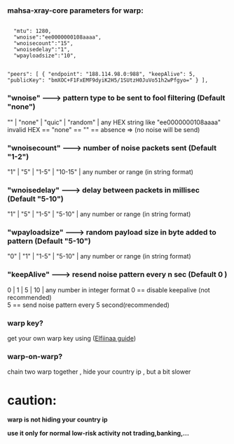 ### mahsa-xray-core parameters for warp:
<code>
  "mtu": 1280,    
  "wnoise":"ee0000000108aaaa",
  "wnoisecount":"15",
  "wnoisedelay":"1",
  "wpayloadsize":"10",

  "peers": [
    {
      "endpoint": "188.114.98.0:988",
      "keepAlive":  5,
      "publicKey": "bmXOC+F1FxEMF9dyiK2H5/1SUtzH0JuVo51h2wPfgyo="
    }
  ],
</code>

### "wnoise"   --->   pattern type to be sent to fool filtering (Default "none")
"" | "none" | "quic" | "random" | any HEX string like "ee0000000108aaaa"<br>
invalid HEX == "none" == "" == absence => (no noise will be send)
### "wnoisecount"   --->   number of noise packets sent (Default "1-2")
"1" | "5" | "1-5" | "10-15" | any number or range (in string format)
### "wnoisedelay"   --->   delay between packets in millisec (Default "5-10")
"1" | "5" | "1-5" | "5-10" | any number or range (in string format)
### "wpayloadsize"   --->   random payload size in byte added to pattern (Default "5-10")
"0" | "1" | "1-5" | "5-10" | any number or range (in string format)
### "keepAlive"   --->   resend noise pattern every n sec (Default 0 )
0 | 1 | 5 | 10 | any number in integer format
0 == disable keepalive (not recommended)<br>
5 == send noise pattern every 5 second(recommended)<br>


### warp key?
get your own warp key using ([Elfiinaa guide](https://github.com/Elfiinaa/ConfigFiles/blob/main/WarpOnWarp.md))<p>

### warp-on-warp?
chain two warp together , hide your country ip , but a bit slower<p>

# caution: 
<b>warp is not hiding your country ip<p>
use it only for normal low-risk activity not trading,banking,...</b>
